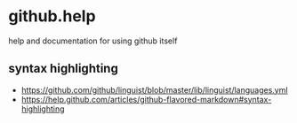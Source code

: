 # github.help


help and documentation for using github itself

## syntax highlighting

* https://github.com/github/linguist/blob/master/lib/linguist/languages.yml
* https://help.github.com/articles/github-flavored-markdown#syntax-highlighting
